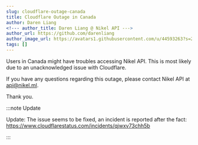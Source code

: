 ```yaml
---
slug: cloudflare-outage-canada
title: Cloudflare Outage in Canada
author: Daren Liang
<!--- author_title: Daren Liang @ Nikel API --->
author_url: https://github.com/darenliang
author_image_url: https://avatars1.githubusercontent.com/u/44593263?s=200&v=4
tags: []
---
```


Users in Canada might have troubles accessing Nikel API. This is most likely due to an unacknowledged issue with Cloudflare.

If you have any questions regarding this outage, please contact Nikel API at [api@nikel.ml](mailto:api@nikel.ml).

Thank you.

:::note Update

Update: The issue seems to be fixed, an incident is reported after the fact: https://www.cloudflarestatus.com/incidents/qjwxv73chh5b

:::